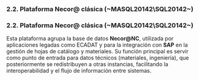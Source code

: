 ### **2.2. Plataforma Necor@ clásica (~MASQL20142\\SQL20142~)**

### **2.2. Plataforma Necor@ clásica (~MASQL20142\\SQL20142~)**

Esta plataforma agrupa la base de datos **Necor@NC**, utilizada por aplicaciones legadas como ECADAT y para la integración con **SAP** en la gestión de hojas de catálogo y materiales. Su función principal es servir como punto de entrada para datos técnicos (materiales, ingeniería), que posteriormente se redistribuyen a otras instancias, facilitando la interoperabilidad y el flujo de información entre sistemas.
